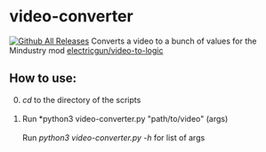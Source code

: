 # video-converter
[![Github All Releases](https://img.shields.io/github/downloads/electricgun/video-converter/total.svg)]()
Converts a video to a bunch of values for the Mindustry mod [electricgun/video-to-logic](https://github.com/ElectricGun/video-to-logic "video-to-logic")

## How to use:
0. *cd* to the directory of the scripts <br> <br>
1. Run *python3 video-converter.py "path/to/video" (args) <br> <br>
Run *python3 video-converter.py -h* for list of args <br> <br>
